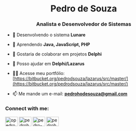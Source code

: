 <h1 align="center">Pedro de Souza</h1>
<h3 align="center">Analista e Desenvolvedor de Sistemas</h3>

- 🔭 Desenvolvendo o sistema **Lunare**

- 🌱 Aprendendo **Java, JavaScript, PHP**

- 👯 Gostaria de colaborar em projetos  **Delphi**

- 🤝 Posso ajudar em  **Delphi/Lazarus**

- 👨‍💻 Acesse meu portfólio: [https://bitbucket.org/pedrodsouza/lazarus/src/master/](https://bitbucket.org/pedrodsouza/lazarus/src/master/)

- 📫 Me mande um e-mail: **pedrohodesouza@gmail.com**

<h3 align="left">Connect with me:</h3>
<p align="left">
<a href="https://twitter.com/opedrodsouza" target="blank"><img align="center" src="https://raw.githubusercontent.com/rahuldkjain/github-profile-readme-generator/master/src/images/icons/Social/twitter.svg" alt="opedrodsouza" height="30" width="40" /></a>
<a href="https://linkedin.com/in/pedrohodesouza" target="blank"><img align="center" src="https://raw.githubusercontent.com/rahuldkjain/github-profile-readme-generator/master/src/images/icons/Social/linked-in-alt.svg" alt="pedrohodesouza" height="30" width="40" /></a>
<a href="https://stackoverflow.com/users/20016066/pedro-de-souza" target="blank"><img align="center" src="https://raw.githubusercontent.com/rahuldkjain/github-profile-readme-generator/master/src/images/icons/Social/stack-overflow.svg" alt="pedro-de-souza" height="30" width="40" /></a>
<a href="https://instagram.com/pedrohodesouza" target="blank"><img align="center" src="https://raw.githubusercontent.com/rahuldkjain/github-profile-readme-generator/master/src/images/icons/Social/instagram.svg" alt="pedrohodesouza" height="30" width="40" /></a>
</p>

